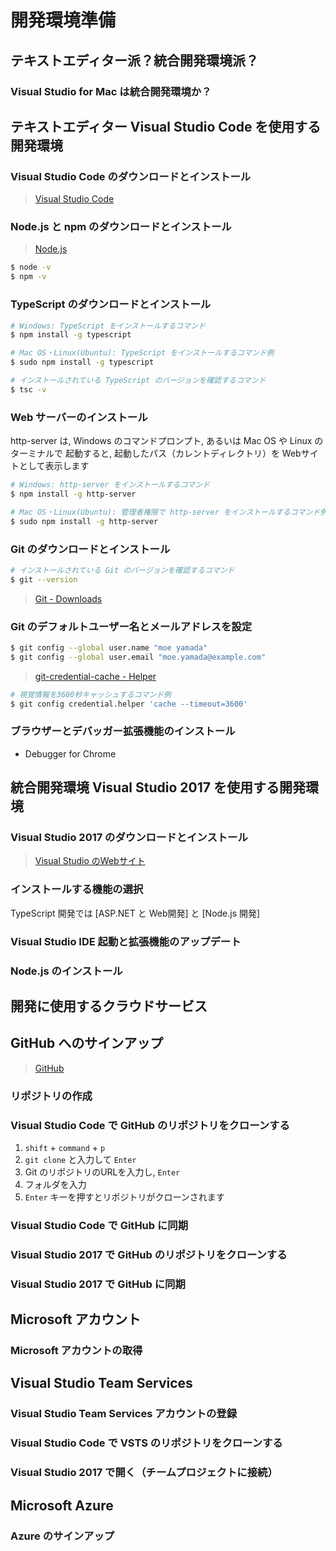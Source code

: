 # 開発環境準備

## テキストエディター派？統合開発環境派？

### Visual Studio for Mac は統合開発環境か？

## テキストエディター Visual Studio Code を使用する開発環境

### Visual Studio Code のダウンロードとインストール

> [Visual Studio Code](https://code.visualstudio.com/)

### Node.js と npm のダウンロードとインストール

> [Node.js](https://nodejs.org)

```bash
$ node -v
$ npm -v
```

### TypeScript のダウンロードとインストール

```bash
# Windows: TypeScript をインストールするコマンド
$ npm install -g typescript
```

```bash
# Mac OS・Linux(Ubuntu): TypeScript をインストールするコマンド例
$ sudo npm install -g typescript
```

```bash
# インストールされている TypeScript のバージョンを確認するコマンド
$ tsc -v
```

### Web サーバーのインストール

http-server は, Windows のコマンドプロンプト, あるいは Mac OS や Linux のターミナルで
起動すると, 起動したパス（カレントディレクトリ）を Webサイトとして表示します

```bash
# Windows: http-server をインストールするコマンド
$ npm install -g http-server
```

```bash
# Mac OS・Linux(Ubuntu): 管理者権限で http-server をインストールするコマンド例
$ sudo npm install -g http-server
```

### Git のダウンロードとインストール

```bash
# インストールされている Git のバージョンを確認するコマンド
$ git --version
```

> [Git - Downloads](https://git-scm.com/downloads)

### Git のデフォルトユーザー名とメールアドレスを設定

```bash
$ git config --global user.name "moe yamada"
$ git config --global user.email "moe.yamada@example.com"
```

> [git-credential-cache - Helper](https://git-scm.com/docs/git-credential-cache)

```bash
# 視覚情報を3600秒キャッシュするコマンド例
$ git config credential.helper 'cache --timeout=3600'
```

### ブラウザーとデバッガー拡張機能のインストール

- Debugger for Chrome

## 統合開発環境 Visual Studio 2017 を使用する開発環境
### Visual Studio 2017 のダウンロードとインストール

> [Visual Studio のWebサイト](https://www.visualstudio.com/ja/vs/)

### インストールする機能の選択
TypeScript 開発では [ASP.NET と Web開発] と [Node.js 開発]

### Visual Studio IDE 起動と拡張機能のアップデート

### Node.js のインストール

## 開発に使用するクラウドサービス

## GitHub へのサインアップ

> [GitHub](https://github.com/)

### リポジトリの作成

### Visual Studio Code で GitHub のリポジトリをクローンする

1. `shift` + `command` + `p`
2. `git clone` と入力して `Enter`
3. Git のリポジトリのURLを入力し, `Enter`
4. フォルダを入力
5. `Enter` キーを押すとリポジトリがクローンされます

### Visual Studio Code で GitHub に同期

### Visual Studio 2017 で GitHub のリポジトリをクローンする

### Visual Studio 2017 で GitHub に同期

## Microsoft アカウント
### Microsoft アカウントの取得

## Visual Studio Team Services
### Visual Studio Team Services アカウントの登録

### Visual Studio Code で VSTS のリポジトリをクローンする

### Visual Studio 2017 で開く（チームプロジェクトに接続）

## Microsoft Azure
### Azure のサインアップ

